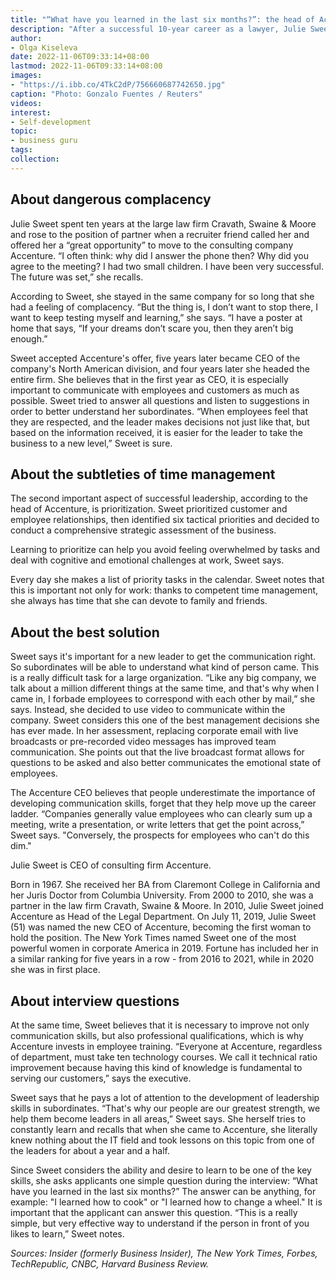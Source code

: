 ```yaml
---
title: "“What have you learned in the last six months?”: the head of Accenture - to applicants"
description: "After a successful 10-year career as a lawyer, Julie Sweet has moved on to another field: she now leads the consulting company Accenture. Why she decided to change, how her first year as CEO goes, and which decision she considers the best - in a selection of her quotes"
author: 
- Olga Kiseleva
date: 2022-11-06T09:33:14+08:00
lastmod: 2022-11-06T09:33:14+08:00
images: 
- "https://i.ibb.co/4TkC2dP/756660687742650.jpg"
caption: "Photo: Gonzalo Fuentes / Reuters"
videos:
interest:
- Self-development
topic:
- business guru
tags:
collection:
---
```


About dangerous complacency
---------------------------

Julie Sweet spent ten years at the large law firm Cravath, Swaine & Moore and rose to the position of partner when a recruiter friend called her and offered her a “great opportunity” to move to the consulting company Accenture. “I often think: why did I answer the phone then? Why did you agree to the meeting? I had two small children. I have been very successful. The future was set,” she recalls.

According to Sweet, she stayed in the same company for so long that she had a feeling of complacency. “But the thing is, I don’t want to stop there, I want to keep testing myself and learning,” she says. “I have a poster at home that says, “If your dreams don’t scare you, then they aren’t big enough.”

Sweet accepted Accenture's offer, five years later became CEO of the company's North American division, and four years later she headed the entire firm. She believes that in the first year as CEO, it is especially important to communicate with employees and customers as much as possible. Sweet tried to answer all questions and listen to suggestions in order to better understand her subordinates. “When employees feel that they are respected, and the leader makes decisions not just like that, but based on the information received, it is easier for the leader to take the business to a new level,” Sweet is sure.

About the subtleties of time management
---------------------------------------

The second important aspect of successful leadership, according to the head of Accenture, is prioritization. Sweet prioritized customer and employee relationships, then identified six tactical priorities and decided to conduct a comprehensive strategic assessment of the business.

Learning to prioritize can help you avoid feeling overwhelmed by tasks and deal with cognitive and emotional challenges at work, Sweet says.

Every day she makes a list of priority tasks in the calendar. Sweet notes that this is important not only for work: thanks to competent time management, she always has time that she can devote to family and friends.

About the best solution
-----------------------

Sweet says it's important for a new leader to get the communication right. So subordinates will be able to understand what kind of person came. This is a really difficult task for a large organization. “Like any big company, we talk about a million different things at the same time, and that's why when I came in, I forbade employees to correspond with each other by mail,” she says. Instead, she decided to use video to communicate within the company. Sweet considers this one of the best management decisions she has ever made. In her assessment, replacing corporate email with live broadcasts or pre-recorded video messages has improved team communication. She points out that the live broadcast format allows for questions to be asked and also better communicates the emotional state of employees.

The Accenture CEO believes that people underestimate the importance of developing communication skills, forget that they help move up the career ladder. “Companies generally value employees who can clearly sum up a meeting, write a presentation, or write letters that get the point across,” Sweet says. "Conversely, the prospects for employees who can't do this dim."

Julie Sweet is CEO of consulting firm Accenture.

Born in 1967. She received her BA from Claremont College in California and her Juris Doctor from Columbia University. From 2000 to 2010, she was a partner in the law firm Cravath, Swaine & Moore. In 2010, Julie Sweet joined Accenture as Head of the Legal Department. On July 11, 2019, Julie Sweet (51) was named the new CEO of Accenture, becoming the first woman to hold the position. The New York Times named Sweet one of the most powerful women in corporate America in 2019. Fortune has included her in a similar ranking for five years in a row - from 2016 to 2021, while in 2020 she was in first place.

About interview questions
-------------------------

At the same time, Sweet believes that it is necessary to improve not only communication skills, but also professional qualifications, which is why Accenture invests in employee training. “Everyone at Accenture, regardless of department, must take ten technology courses. We call it technical ratio improvement because having this kind of knowledge is fundamental to serving our customers,” says the executive.

Sweet says that he pays a lot of attention to the development of leadership skills in subordinates. “That's why our people are our greatest strength, we help them become leaders in all areas,” Sweet says. She herself tries to constantly learn and recalls that when she came to Accenture, she literally knew nothing about the IT field and took lessons on this topic from one of the leaders for about a year and a half.

Since Sweet considers the ability and desire to learn to be one of the key skills, she asks applicants one simple question during the interview: “What have you learned in the last six months?” The answer can be anything, for example: "I learned how to cook" or "I learned how to change a wheel." It is important that the applicant can answer this question. “This is a really simple, but very effective way to understand if the person in front of you likes to learn,” Sweet notes.

_Sources: Insider (formerly Business Insider), The New York Times, Forbes, TechRepublic, CNBC, Harvard Business Review._